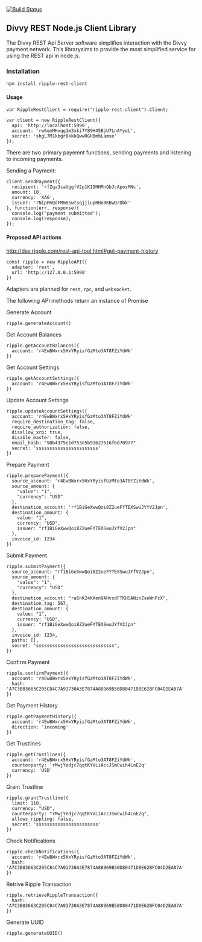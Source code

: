 [![Build Status](https://travis-ci.org/xdv/divvy-rest-client.svg)](https://travis-ci.org/xdv/divvy-rest-client)

## Divvy REST Node.js Client Library

The Divvy REST Api Server software simplifies interaction with the Divvy payment network. This libraryaims to provide the most simplified service for using the REST api in node.js.

### Installation

    npm install ripple-rest-client

#### Usage
    
    var RippleRestClient = require("ripple-rest-client").Client;
    
    var client = new RippleRestClient({
      api: 'http://localhost:5990',
      account: 'rw6qnMHxqg1m3xki7Y89H45BjU7LnAYyoL',
      secret: 'shgL7M1kbgrBkkkQwwRGHBmbLamxe' 
    });

There are two primary payemnt functions, sending payments and listening to incoming payments.

Sending a Payment:

    client.sendPayment({
      recipient: 'rfZqa3caUggfV2p1K19HHMnQbJcAposMNc',
      amount: 10,
      currency: 'XAG',
      issuer: 'rNipPmQdFMm8SwtsqjjiupRHo8KBwQrDbk' 
    }, function(err, response){
      console.log('payment submitted');
      console.log(response);
    });

#### Proposed API actions

http://dev.ripple.com/rest-api-tool.html#get-payment-history

    const ripple = new RippleAPI({
      adapter: 'rest',
      url: 'http://127.0.0.1:5990'
    })

Adapters are planned for `rest`, `rpc`, and `websocket`.

The following API methods return an instance of Promise

Generate Account

    ripple.generateAccount()

Get Account Balances

    ripple.getAccountBalances({
      account: 'r4EwBWxrx5HxYRyisfGzMto3AT8FZiYdWk'
    })

Get Account Settings

    ripple.getAccountSettings({
      account: 'r4EwBWxrx5HxYRyisfGzMto3AT8FZiYdWk'
    })

Update Account Settings

    ripple.updateAccountSettings({
      account: 'r4EwBWxrx5HxYRyisfGzMto3AT8FZiYdWk'
      require_destination_tag: false,
      require_authorization: false,
      disallow_xrp: true,
      disable_master: false,
      email_hash: "98b4375e1d753e5b91627516f6d70977"
      secret: 'sssssssssssssssssssssss'
    }) 

Prepare Payment

    ripple.preparePayment({
      source_account: 'r4EwBWxrx5HxYRyisfGzMto3AT8FZiYdWk',
      source_amount: {
        "value": "1",
        "currency": "USD"
      },
      destination_account: 'rf1BiGeXwwQoi8Z2ueFYTEXSwuJYfV2Jpn',
      destination_amount: {
        value: "1",
        currency: "USD",
        issuer: "rf1BiGeXwwQoi8Z2ueFYTEXSwuJYfV2Jpn"
      },
      invoice_id: 1234
    })

Submit Payment

    ripple.submitPayment({
      source_account: "rf1BiGeXwwQoi8Z2ueFYTEXSwuJYfV2Jpn",
      source_amount: {
        "value": "1",
        "currency": "USD"
      },
      destination_account: "ra5nK24KXen9AHvsdFTKHSANinZseWnPcX",
      destination_tag: 567,
      destination_amount: {
        value: "1",
        currency: "USD",
        issuer: "rf1BiGeXwwQoi8Z2ueFYTEXSwuJYfV2Jpn"
      },
      invoice_id: 1234,
      paths: [],
      secret: "sssssssssssssssssssssssssssss",
    })

Confirm Payment

    ripple.confirmPayment({
      account: 'r4EwBWxrx5HxYRyisfGzMto3AT8FZiYdWk',
      hash: 'A7C3B03663C205C84C7A91730A3E7874A88969B50D80471D8E62BFC04D2EA07A'
    }) 

Get Payment History

    ripple.getPaymentHistory({
      account: 'r4EwBWxrx5HxYRyisfGzMto3AT8FZiYdWk',
      direction: 'incoming'
    })

Get Trustlines

    ripple.getTrustlines({
      account: 'r4EwBWxrx5HxYRyisfGzMto3AT8FZiYdWk',
      counterparty: 'rMwjYedjc7qqtKYVLiAccJSmCwih4LnE2q'
      currency: 'USD'
    })

Grant Trustline

    ripple.grantTrustline({
      limit: 110,
      currency: "USD",
      counterparty: "rMwjYedjc7qqtKYVLiAccJSmCwih4LnE2q",
      allows_rippling: false,
      secret: 'sssssssssssssssssssssss'
    })

Check Notifications

    ripple.checkNotifications({
      account: 'r4EwBWxrx5HxYRyisfGzMto3AT8FZiYdWk',
      hash: 'A7C3B03663C205C84C7A91730A3E7874A88969B50D80471D8E62BFC04D2EA07A'
    })

Retrive Ripple Transaction

    ripple.retrieveRippleTransaction({
      hash: 'A7C3B03663C205C84C7A91730A3E7874A88969B50D80471D8E62BFC04D2EA07A'
    })

Generate UUID

    ripple.generateUUID()

